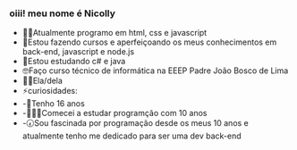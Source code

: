 ###  oiii!  meu nome é Nicolly

*  👩‍💻Atualmente programo em html, css e javascript 
* 🌱Estou fazendo cursos e aperfeiçoando os meus conhecimentos em back-end, javascript e node.js
* 🎯Estou estudando c# e java
* 🤓Faço curso técnico de informática na EEEP Padre João Bosco de Lima
* 🧟‍♀️Ela/dela
* ⚡️curiosidades:
 *  -🐲Tenho 16 anos
 *  -🧜🏼‍♀️Comecei a estudar programção com 10 anos
 *    -🕢Sou fascinada por programação desde os meus 10 anos e atualmente tenho me dedicado para ser uma dev back-end

